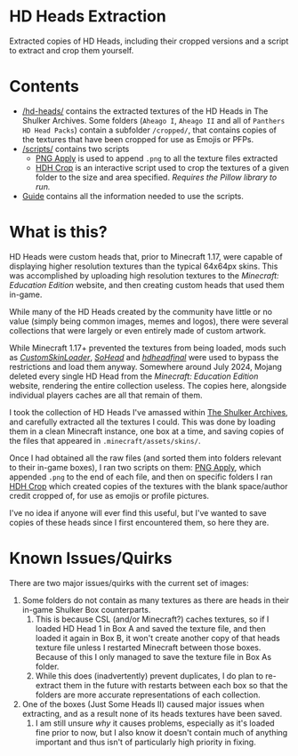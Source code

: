 # HD Heads Extraction
 Extracted copies of HD Heads, including their cropped versions and a script to extract and crop them yourself.

# Contents
- [/hd-heads/](hd-heads/) contains the extracted textures of the HD Heads in The Shulker Archives. Some folders (`Aheago I`, `Aheago II` and all of `Panthers HD Head Packs`) contain a subfolder `/cropped/`, that contains copies of the textures that have been cropped for use as Emojis or PFPs.
- [/scripts/](scripts/) contains two scripts
  - [PNG Apply](scripts/png-apply.py) is used to append `.png` to all the texture files extracted
  - [HDH Crop](scripts/hdh-crop.py) is an interactive script used to crop the textures of a given folder to the size and area specified. _Requires the Pillow library to run._
- [Guide](Guide.md) contains all the information needed to use the scripts.

# What is this?
HD Heads were custom heads that, prior to Minecraft 1.17, were capable of displaying higher resolution textures than the typical 64x64px skins. This was accomplished by uploading high resolution textures to the _Minecraft: Education Edition_ website, and then creating custom heads that used them in-game. 

While many of the HD Heads created by the community have little or no value (simply being common images, memes and logos), there were several collections that were largely or even entirely made of custom artwork.

While Minecraft 1.17+ prevented the textures from being loaded, mods such as _[CustomSkinLoader](https://modrinth.com/mod/customskinloader)_, _[SoHead](https://github.com/khang06/SoHead)_ and _[hdheadfinal](https://github.com/tealreal/hdheadfinal)_ were used to bypass the restrictions and load them anyway. Somewhere around July 2024, Mojang deleted every single HD Head from the _Minecraft: Education Edition_ website, rendering the entire collection useless.
The copies here, alongside individual players caches are all that remain of them.

I took the collection of HD Heads I've amassed within [The Shulker Archives](https://kadthehunter.github.io/ShulkerArchives/), and carefully extracted all the textures I could. This was done by loading them in a clean Minecraft instance, one box at a time, and saving copies of the files that appeared in `.minecraft/assets/skins/`.

Once I had obtained all the raw files (and sorted them into folders relevant to their in-game boxes), I ran two scripts on them: [PNG Apply](scripts/png-apply.py), which appended `.png` to the end of each file, and then on specific folders I ran [HDH Crop](scripts/hdh-crop.py) which created copies of the textures with the blank space/author credit cropped of, for use as emojis or profile pictures.

I've no idea if anyone will ever find this useful, but I've wanted to save copies of these heads since I first encountered them, so here they are.

# Known Issues/Quirks
There are two major issues/quirks with the current set of images:
1. Some folders do not contain as many textures as there are heads in their in-game Shulker Box counterparts. 
   1. This is because CSL (and/or Minecraft?) caches textures, so if I loaded HD Head 1 in Box A and saved the texture file, and then loaded it again in Box B, it won't create another copy of that heads texture file unless I restarted Minecraft between those boxes. Because of this I only managed to save the texture file in Box As folder.
   2. While this does (inadvertently) prevent duplicates, I do plan to re-extract them in the future with restarts between each box so that the folders are more accurate representations of each collection.
2. One of the boxes (Just Some Heads II) caused major issues when extracting, and as a result none of its heads textures have been saved.
   1. I am still unsure _why_ it causes problems, especially as it's loaded fine prior to now, but I also know it doesn't contain much of anything important and thus isn't of particularly high priority in fixing.